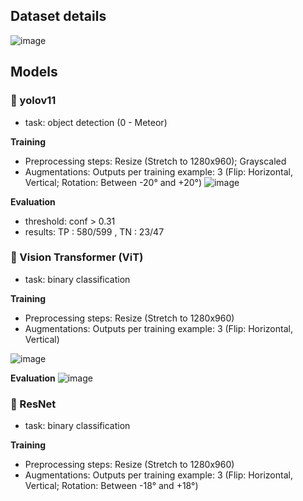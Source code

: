 ## Dataset details
![image](https://github.com/user-attachments/assets/075e4ea0-7ac6-48ff-82ed-fe702faba88b)

## Models
### :milky_way: yolov11

- task: object detection (0 - Meteor)

**Training**
- Preprocessing steps: Resize (Stretch to 1280x960); Grayscaled
- Augmentations: Outputs per training example: 3 (Flip: Horizontal, Vertical; Rotation: Between -20° and +20°)
![image](https://github.com/user-attachments/assets/28762d2b-dd6c-4899-9fc6-a73e83743b95)


**Evaluation**
- threshold: conf > 0.31
- results: TP : 580/599 , TN : 23/47



### :milky_way: Vision Transformer (ViT)

- task: binary classification

**Training**
- Preprocessing steps: Resize (Stretch to 1280x960)
- Augmentations: Outputs per training example: 3 (Flip: Horizontal, Vertical)

![image](https://github.com/user-attachments/assets/123055a7-2cc9-48ac-838f-5be9db96507e)

**Evaluation**
![image](https://github.com/user-attachments/assets/e2e507ba-a921-4fd7-a7eb-a969fd59084d)



### :milky_way: ResNet

- task: binary classification

**Training**
- Preprocessing steps: Resize (Stretch to 1280x960)
- Augmentations: Outputs per training example: 3 (Flip: Horizontal, Vertical; Rotation: Between -18° and +18°)
